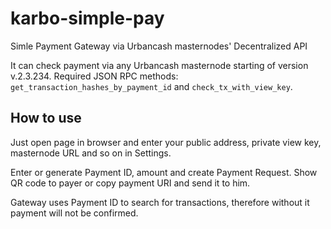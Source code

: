 # karbo-simple-pay
Simle Payment Gateway via Urbancash masternodes' Decentralized API

It can check payment via any Urbancash masternode starting of version v.2.3.234.
Required JSON RPC methods: `get_transaction_hashes_by_payment_id` and `check_tx_with_view_key`. 

## How to use
Just open page in browser and enter your public address, private view key, masternode URL and so on in Settings.

Enter or generate Payment ID, amount and create Payment Request. Show QR code to payer or copy payment URI and send it to him.

Gateway uses Payment ID to search for transactions, therefore without it payment will not be confirmed.
